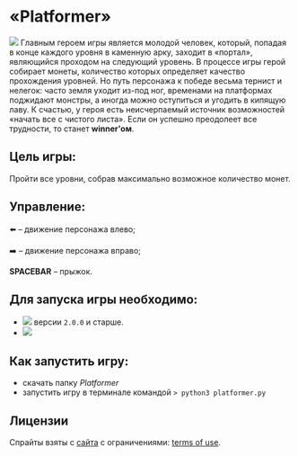 # «Platformer»

![](https://media.giphy.com/media/DNeJAcrpjpNilPzfjp/giphy.gif)
Главным героем игры является молодой человек, который, попадая в конце каждого уровня в каменную арку, заходит в «портал», являющийся проходом на следующий уровень. В процессе игры герой собирает монеты, количество которых определяет качество прохождения уровней. Но путь персонажа к победе весьма тернист и нелегок: часто земля уходит из-под ног, временами на платформах поджидают монстры, а иногда можно оступиться и угодить в кипящую лаву. К счастью, у героя есть неисчерпаемый источник возможностей «начать все с чистого листа». Если он успешно преодолеет все трудности, то станет __winner’ом__.


## Цель игры:

Пройти все уровни, собрав максимально возможное количество монет. 

## Управление:

:arrow_left: – движение персонажа влево;

:arrow_right: – движение персонажа вправо;

__SPACEBAR__ – прыжок.

## Для запуска игры необходимо:

- [![]( https://files.realpython.com/media/pygame-logo.e78e57db3000.png)](https://pypi.org/project/pygame/)  версии ```2.0.0``` и старше.
- [![]( https://img.shields.io/badge/python-3-blue.svg?v=1)](https://www.python.org/downloads/)

## Как запустить игру:
- скачать папку *Platformer*
- запустить игру в терминале   командой  ``` > python3 platformer.py ```

## Лицензии

Спрайты взяты с [сайта](https://craftpix.net/) с ограничениями: [terms of use](https://craftpix.net/file-licenses/).
